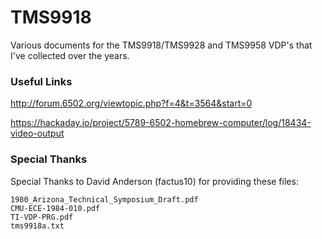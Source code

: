 # TMS9918
Various documents for the TMS9918/TMS9928 and TMS9958 VDP's that I've collected over the years.


### Useful Links

http://forum.6502.org/viewtopic.php?f=4&t=3564&start=0

https://hackaday.io/project/5789-6502-homebrew-computer/log/18434-video-output


### Special Thanks

Special Thanks to David Anderson (factus10) for providing these files:

    1980_Arizona_Technical_Symposium_Draft.pdf
    CMU-ECE-1984-010.pdf
    TI-VDP-PRG.pdf
    tms9918a.txt

